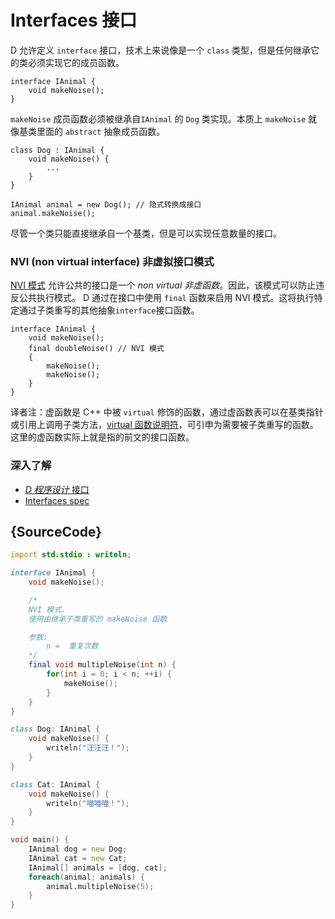 # Interfaces 接口

D 允许定义 `interface` 接口，技术上来说像是一个 `class` 类型，但是任何继承它的类必须实现它的成员函数。

    interface IAnimal {
        void makeNoise();
    }

`makeNoise` 成员函数必须被继承自`IAnimal` 的 `Dog` 类实现。本质上 `makeNoise` 就像基类里面的 `abstract` 抽象成员函数。

    class Dog : IAnimal {
        void makeNoise() {
            ...
        }
    }

    IAnimal animal = new Dog(); // 隐式转换成接口
    animal.makeNoise();

尽管一个类只能直接继承自一个基类，但是可以实现任意数量的接口。

### NVI (non virtual interface) 非虚拟接口模式

[NVI 模式](https://en.wikipedia.org/wiki/Non-virtual_interface_pattern)
允许公共的接口是一个 _non virtual 非虚函数_。因此，该模式可以防止违反公共执行模式。
D 通过在接口中使用 `final` 函数来启用 NVI 模式。这将执行特定通过子类重写的其他抽象`interface`接口函数。

    interface IAnimal {
        void makeNoise();
        final doubleNoise() // NVI 模式
        {
            makeNoise();
            makeNoise();
        }
    }

译者注：虚函数是 C++ 中被 `virtual` 修饰的函数，通过虚函数表可以在基类指针或引用上调用子类方法，[virtual 函数说明符](https://zh.cppreference.com/w/cpp/language/virtual)，可引申为需要被子类重写的函数。这里的虚函数实际上就是指的前文的接口函数。

### 深入了解

- [_D 程序设计_ 接口](http://ddili.org/ders/d.en/interface.html)
- [Interfaces spec](https://dlang.org/spec/interface.html)

## {SourceCode}

```d
import std.stdio : writeln;

interface IAnimal {
    void makeNoise();

    /*
    NVI 模式，
    使用由继承子类重写的 makeNoise 函数

    参数:
        n =  重复次数
    */
    final void multipleNoise(int n) {
        for(int i = 0; i < n; ++i) {
            makeNoise();
        }
    }
}

class Dog: IAnimal {
    void makeNoise() {
        writeln("汪汪汪！");
    }
}

class Cat: IAnimal {
    void makeNoise() {
        writeln("喵喵喵！");
    }
}

void main() {
    IAnimal dog = new Dog;
    IAnimal cat = new Cat;
    IAnimal[] animals = [dog, cat];
    foreach(animal; animals) {
        animal.multipleNoise(5);
    }
}
```
